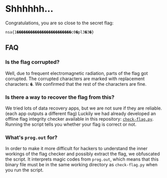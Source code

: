# Shhhhhh...
Congratulations, you are so close to the secret flag:
```
nsa{1������������������������c0�pl3�3�}
```
## FAQ
### Is the flag corrupted?
Well, due to frequent electromagnetic radiation, parts of the flag got corrupted. The corrupted characters are marked with replacement characters: `�`. We confirmed that the rest of the characters are fine.
### Is there a way to recover the flag from this?
We tried lots of data recovery apps, but we are not sure if they are reliable. (each app outputs a different flag) Luckily we had already developed an offline flag integrity checker available in this repository: [`check-flag.py`](./check-flag.py). Running the script tells you whether your flag is correct or not.
### What's `prog.out` for?
In order to make it more difficult for hackers to understand the inner workings of the flag checker and possibly extract the flag, we obfuscated the script. It interprets magic codes from `prog.out`, which means that this binary file must be in the same working directory as `check-flag.py` when you run the script.
